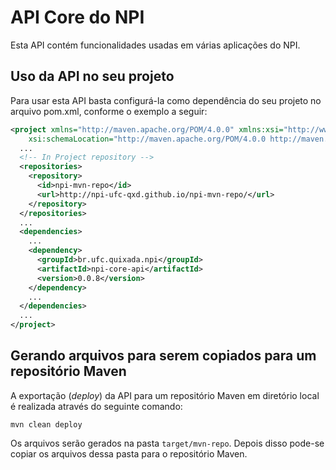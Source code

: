 API Core do NPI
===============

Esta API contém funcionalidades usadas em várias aplicações do NPI.

Uso da API no seu projeto
-------------------------
Para usar esta API basta configurá-la como dependência do seu projeto no arquivo pom.xml, conforme o exemplo a seguir:

```xml
<project xmlns="http://maven.apache.org/POM/4.0.0" xmlns:xsi="http://www.w3.org/2001/XMLSchema-instance"
    xsi:schemaLocation="http://maven.apache.org/POM/4.0.0 http://maven.apache.org/xsd/maven-4.0.0.xsd">
  ...
  <!-- In Project repository -->
  <repositories>
    <repository>
      <id>npi-mvn-repo</id>
      <url>http://npi-ufc-qxd.github.io/npi-mvn-repo/</url>
    </repository>
  </repositories>
  ...
  <dependencies>
    ...
    <dependency>
      <groupId>br.ufc.quixada.npi</groupId>
      <artifactId>npi-core-api</artifactId>
      <version>0.0.8</version>
    </dependency>
    ...
  </dependencies>
  ...
</project>
```

Gerando arquivos para serem copiados para um repositório Maven
--------------------------------------------------------------

A exportação (*deploy*) da API para um repositório Maven em diretório local é realizada através do seguinte comando:

```
mvn clean deploy
```

Os arquivos serão gerados na pasta `target/mvn-repo`. Depois disso pode-se copiar os arquivos dessa pasta para o repositório Maven.
